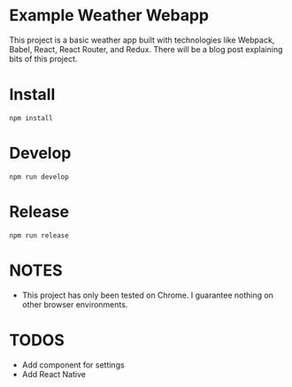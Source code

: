 # Example Weather Webapp

This project is a basic weather app built with technologies like Webpack, Babel,
React, React Router, and Redux.  There will be a blog post explaining bits of this
project.

# Install

```
npm install
```

# Develop

```
npm run develop
```

# Release

```
npm run release
```

# NOTES
* This project has only been tested on Chrome. I guarantee nothing on other browser
environments.

# TODOS
* Add component for settings
* Add React Native
